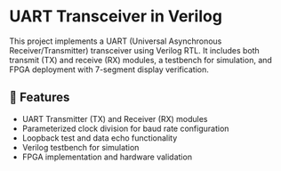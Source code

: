 # UART Transceiver in Verilog

This project implements a UART (Universal Asynchronous Receiver/Transmitter) transceiver using Verilog RTL. It includes both transmit (TX) and receive (RX) modules, a testbench for simulation, and FPGA deployment with 7-segment display verification.

## 🔧 Features

- UART Transmitter (TX) and Receiver (RX) modules
- Parameterized clock division for baud rate configuration
- Loopback test and data echo functionality
- Verilog testbench for simulation
- FPGA implementation and hardware validation


